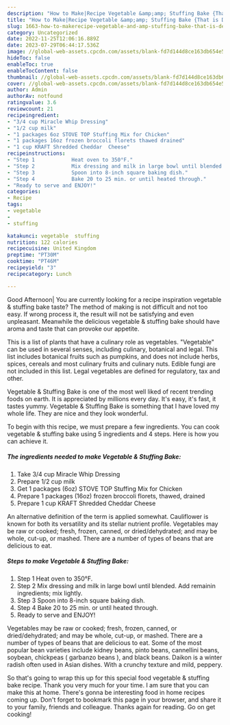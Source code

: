 ```yaml
---
description: "How to Make|Recipe Vegetable &amp;amp; Stuffing Bake {That is Delicious"
title: "How to Make|Recipe Vegetable &amp;amp; Stuffing Bake {That is Delicious"
slug: 1663-how-to-makerecipe-vegetable-and-amp-stuffing-bake-that-is-delicious
category: Uncategorized
date: 2022-11-25T12:06:16.889Z
date: 2023-07-29T06:44:17.536Z
image: //global-web-assets.cpcdn.com/assets/blank-fd7d144d8ce163db654e5a02c40b08a2775adb7897d16e4062681dc7e1b2800f.png
hideToc: false
enableToc: true
enableTocContent: false
thumbnail: //global-web-assets.cpcdn.com/assets/blank-fd7d144d8ce163db654e5a02c40b08a2775adb7897d16e4062681dc7e1b2800f.png
cover: //global-web-assets.cpcdn.com/assets/blank-fd7d144d8ce163db654e5a02c40b08a2775adb7897d16e4062681dc7e1b2800f.png
author: Admin
authorAv: notfound
ratingvalue: 3.6
reviewcount: 21
recipeingredient:
- "3/4 cup Miracle Whip Dressing"
- "1/2 cup milk"
- "1 packages 6oz STOVE TOP Stuffing Mix for Chicken"
- "1 packages 16oz frozen broccoli florets thawed drained"
- "1 cup KRAFT Shredded Cheddar  Cheese"
recipeinstructions:
- "Step 1            Heat oven to 350°F."
- "Step 2            Mix dressing and milk in large bowl until blended. Add remainin ingredients; mix lightly."
- "Step 3            Spoon into 8-inch square baking dish."
- "Step 4            Bake 20 to 25 min. or until heated through."
- "Ready to serve and ENJOY!"
categories:
- Recipe
tags:
- vegetable
- 
- stuffing

katakunci: vegetable  stuffing 
nutrition: 122 calories
recipecuisine: United Kingdom
preptime: "PT30M"
cooktime: "PT46M"
recipeyield: "3"
recipecategory: Lunch

---
```



Good Afternoon| You are currently looking for a recipe inspiration vegetable &amp; stuffing bake taste? The method of making is not difficult and not too easy. If wrong process it, the result will not be satisfying and even unpleasant. Meanwhile the delicious vegetable &amp; stuffing bake should have aroma and taste that can provoke our appetite.





This is a list of plants that have a culinary role as vegetables. &#34;Vegetable&#34; can be used in several senses, including culinary, botanical and legal. This list includes botanical fruits such as pumpkins, and does not include herbs, spices, cereals and most culinary fruits and culinary nuts. Edible fungi are not included in this list. Legal vegetables are defined for regulatory, tax and other.

Vegetable &amp; Stuffing Bake is one of the most well liked of recent trending foods on earth. It is appreciated by millions every day. It's easy, it's fast, it tastes yummy. Vegetable &amp; Stuffing Bake is something that I have loved my whole life. They are nice and they look wonderful.


To begin with this recipe, we must prepare a few ingredients. You can cook vegetable &amp; stuffing bake using 5 ingredients and 4 steps. Here is how you can achieve it.

<!--inarticleads1-->

##### The ingredients needed to make Vegetable &amp; Stuffing Bake:

1. Take 3/4 cup Miracle Whip Dressing
1. Prepare 1/2 cup milk
1. Get 1 packages (6oz) STOVE TOP Stuffing Mix for Chicken
1. Prepare 1 packages (16oz) frozen broccoli florets, thawed, drained
1. Prepare 1 cup KRAFT Shredded Cheddar  Cheese


An alternative definition of the term is applied somewhat. Cauliflower is known for both its versatility and its stellar nutrient profile. Vegetables may be raw or cooked; fresh, frozen, canned, or dried/dehydrated; and may be whole, cut-up, or mashed. There are a number of types of beans that are delicious to eat. 

<!--inarticleads2-->

##### Steps to make Vegetable &amp; Stuffing Bake:

1. Step 1            Heat oven to 350°F.
1. Step 2            Mix dressing and milk in large bowl until blended. Add remainin ingredients; mix lightly.
1. Step 3            Spoon into 8-inch square baking dish.
1. Step 4            Bake 20 to 25 min. or until heated through.
1. Ready to serve and ENJOY!

Vegetables may be raw or cooked; fresh, frozen, canned, or dried/dehydrated; and may be whole, cut-up, or mashed. There are a number of types of beans that are delicious to eat. Some of the most popular bean varieties include kidney beans, pinto beans, cannellini beans, soybean, chickpeas ( garbanzo beans ), and black beans. Daikon is a winter radish often used in Asian dishes. With a crunchy texture and mild, peppery. 

So that's going to wrap this up for this special food vegetable &amp; stuffing bake recipe. Thank you very much for your time. I am sure that you can make this at home. There's gonna be interesting food in home recipes coming up. Don't forget to bookmark this page in your browser, and share it to your family, friends and colleague. Thanks again for reading. Go on get cooking!
